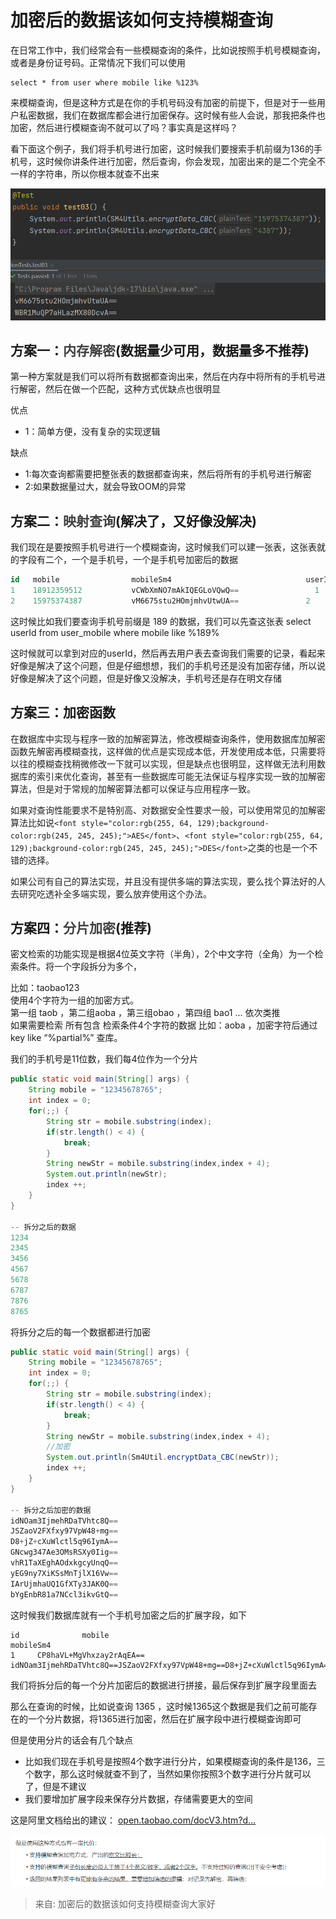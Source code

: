 # 加密后的数据该如何支持模糊查询

在日常工作中，我们经常会有一些模糊查询的条件，比如说按照手机号模糊查询，或者是身份证号码。正常情况下我们可以使用

```plsql
select * from user where mobile like %123%
```

来模糊查询，但是这种方式是在你的手机号码没有加密的前提下，但是对于一些用户私密数据，我们在数据库都会进行加密保存。这时候有些人会说，那我把条件也加密，然后进行模糊查询不就可以了吗？事实真是这样吗？

看下面这个例子，我们将手机号进行加密，这时候我们要搜索手机前缀为136的手机号，这时候你讲条件进行加密，然后查询，你会发现，加密出来的是二个完全不一样的字符串，所以你根本就查不出来

![1729508972314-33b76e35-a7dc-4dc1-9abd-a2fbb4ff1136.png](./img/QbETGpGMlch8cHNA/1729508972314-33b76e35-a7dc-4dc1-9abd-a2fbb4ff1136-854248.png)

## 方案一：**<font style="color:#404040;">内存解密</font>**(数据量少可用，数据量多不推荐)

第一种方案就是我们可以将所有数据都查询出来，然后在内存中将所有的手机号进行解密，然后在做一个匹配，这种方式优缺点也很明显

优点

+ 1：简单方便，没有复杂的实现逻辑

缺点

+ 1:每次查询都需要把整张表的数据都查询来，然后将所有的手机号进行解密
+ 2:如果数据量过大，就会导致OOM的异常

## 方案二：**<font style="color:#404040;">映射查询</font>**(解决了，又好像没解决)

我们现在是要按照手机号进行一个模糊查询，这时候我们可以建一张表，这张表就的字段有二个，一个是手机号，一个是手机号加密后的数据

```sql
id   mobile                mobileSm4                              userID
1    18912359512           vCWbXmNO7mAkIQEGLoVQwQ==                 1
2    15975374387           vM6675stu2HOmjmhvUtwUA==               2
```

这时候比如我们要查询手机号前缀是 189 的数据，我们可以先查这张表 select userId from user_mobile where mobile like %189%

这时候就可以拿到对应的userId，然后再去用户表去查询我们需要的记录，看起来好像是解决了这个问题，但是仔细想想，我们的手机号还是没有加密存储，所以说好像是解决了这个问题，但是好像又没解决，手机号还是存在明文存储

## 方案三：加密函数

<font style="color:rgb(33, 33, 33);">在数据库中实现与程序一致的加解密算法，修改模糊查询条件，使用数据库加解密函数先解密再模糊查找，这样做的优点是实现成本低，开发使用成本低，只需要将以往的模糊查找稍微修改一下就可以实现，但是缺点也很明显，这样做无法利用数据库的索引来优化查询，甚至有一些数据库可能无法保证与程序实现一致的加解密算法，但是对于常规的加解密算法都可以保证与应用程序一致。</font>

<font style="color:rgb(33, 33, 33);">如果对查询性能要求不是特别高、对数据安全性要求一般，可以使用常见的加解密算法比如说</font>`<font style="color:rgb(255, 64, 129);background-color:rgb(245, 245, 245);">AES</font>`<font style="color:rgb(33, 33, 33);">、</font>`<font style="color:rgb(255, 64, 129);background-color:rgb(245, 245, 245);">DES</font>`<font style="color:rgb(33, 33, 33);">之类的也是一个不错的选择。</font>

<font style="color:rgb(33, 33, 33);">如果公司有自己的算法实现，并且没有提供多端的算法实现，要么找个算法好的人去研究吃透补全多端实现，要么放弃使用这个办法。</font>

## 方案四：**<font style="color:#404040;">分片加密</font>**(推荐)

密文检索的功能实现是根据4位英文字符（半角），2个中文字符（全角）为一个检索条件。将一个字段拆分为多个，

比如：taobao123  
使用4个字符为一组的加密方式。  
第一组 taob ，第二组aoba ，第三组obao ，第四组 bao1 … 依次类推  
如果需要检索 所有包含 检索条件4个字符的数据 比如：aoba ，加密字符后通过key like “%partial%” 查库。

我们的手机号是11位数，我们每4位作为一个分片

```java
public static void main(String[] args) {
    String mobile = "12345678765";
    int index = 0;
    for(;;) {
        String str = mobile.substring(index);
        if(str.length() < 4) {
            break;
        }
        String newStr = mobile.substring(index,index + 4);
        System.out.println(newStr);
        index ++;
    }
}

-- 拆分之后的数据
1234
2345
3456
4567
5678
6787
7876
8765
```

将拆分之后的每一个数据都进行加密

```java
public static void main(String[] args) {
    String mobile = "12345678765";
    int index = 0;
    for(;;) {
        String str = mobile.substring(index);
        if(str.length() < 4) {
            break;
        }
        String newStr = mobile.substring(index,index + 4);
        //加密
        System.out.println(Sm4Util.encryptData_CBC(newStr));
        index ++;
    }
}

-- 拆分之后加密的数据
idNOam3IjmehRDaTVhtc8Q==
JSZaoV2FXfxy97VpW48+mg==
D8+jZ+cXuWlctl5q96IymA==
GNcwg347Ae3OMsRSXy0Iig==
vhR1TaXEghAOdxkgcyUnqQ==
yEG9ny7XiKSsMnTjlX16Vw==
IArUjmhaUQ1GfXTy3JAK0Q==
bYgEnbR81a7NCcl3ikvGtQ==
```

这时候我们数据库就有一个手机号加密之后的扩展字段，如下

```plsql
id              mobile                                         mobileSm4                                     
1     CP8haVL+MgVhxzay2rAqEA==           idNOam3IjmehRDaTVhtc8Q==JSZaoV2FXfxy97VpW48+mg==D8+jZ+cXuWlctl5q96IymA==GNcwg347Ae3OMsRSXy0Iig==vhR1TaXEghAOdxkgcyUnqQ==yEG9ny7XiKSsMnTjlX16Vw==IArUjmhaUQ1GfXTy3JAK0Q==bYgEnbR81a7NCcl3ikvGtQ==
```

我们将拆分后的每一个分片加密后的数据进行拼接，最后保存到扩展字段里面去

那么在查询的时候，比如说查询 1365 ，这时候1365这个数据是我们之前可能存在的一个分片数据，将1365进行加密，然后在扩展字段中进行模糊查询即可

但是使用分片的话会有几个缺点

+ 比如我们现在手机号是按照4个数字进行分片，如果模糊查询的条件是136，三个数字，那么这时候就查不到了，当然如果你按照3个数字进行分片就可以了，但是不建议
+ 我们要增加扩展字段来保存分片数据，存储需要更大的空间

这是阿里文档给出的建议： [open.taobao.com/docV3.htm?d…](https://link.juejin.cn/?target=https%3A%2F%2Fopen.taobao.com%2FdocV3.htm%3FdocId%3D106213%26docType%3D1)

![1729500107388-110bfeb1-313f-4217-95a3-81155230f986.png](./img/QbETGpGMlch8cHNA/1729500107388-110bfeb1-313f-4217-95a3-81155230f986-642514.png)

> 来自: 加密后的数据该如何支持模糊查询大家好
>
